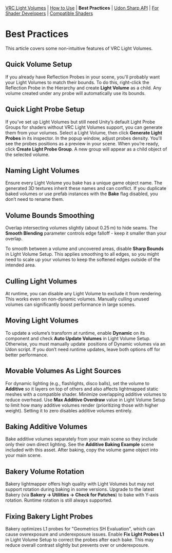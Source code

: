 [VRC Light Volumes](/README.md) | [How to Use](/Documentation/HowToUse.md) | **Best Practices** | [Udon Sharp API](/Documentation/UdonSharpAPI.md) | [For Shader Developers](/Documentation/ForShaderDevelopers.md) | [Compatible Shaders](/Documentation/CompatibleShaders.md)
# Best Practices

This article covers some non-intuitive features of VRC Light Volumes.

## Quick Volume Setup

If you already have Reflection Probes in your scene, you'll probably want your Light Volumes to match their bounds. To do this, right-click the Reflection Probe in the Hierarchy and create **Light Volume** as a child. Any volume created under any probe will automatically use its bounds.

## Quick Light Probe Setup

If you’ve set up Light Volumes but still need Unity’s default Light Probe Groups for shaders without VRC Light Volumes support, you can generate them from your volumes. Select a Light Volume, then click **Generate Light Probes** in its inspector. In the popup window, adjust probes density. You'll see the probes positions as a preview in your scene. When you’re ready, click **Create Light Probe Group**. A new group will appear as a child object of the selected volume.

## Naming Light Volumes

Ensure every Light Volume you bake has a unique game object name. The generated 3D textures inherit these names and can conflict. If you duplicate baked volumes or use prefab instances with the **Bake** flag disabled, you don’t need to rename them.

## Volume Bounds Smoothing

Overlap intersecting volumes slightly (about 0.25 m) to hide seams. The **Smooth Blending** parameter controls edge falloff - keep it smaller than your overlap.

To smooth between a volume and uncovered areas, disable **Sharp Bounds** in Light Volume Setup. This applies smoothing to all edges, so you might need to scale up your volumes to keep the softened edges outside of the intended area.

## Culling Light Volumes

At runtime, you can disable any Light Volume to exclude it from rendering. This works even on non-dynamic volumes. Manually culling unused volumes can significantly boost performance in large scenes.

## Moving Light Volumes

To update a volume’s transform at runtime, enable **Dynamic** on its component and check **Auto Update Volumes** in Light Volume Setup. Otherwise, you must manually update  positions of Dynamic volumes via an Udon script. If you don’t need runtime updates, leave both options off for better performance.

## Movable Volumes As Light Sources

For dynamic lighting (e.g., flashlights, disco balls), set the volume to **Additive** so it layers on top of others and also affects lightmapped static meshes with a compatible shader. Minimize overlapping additive volumes to reduce overhead. Use **Max Additive Overdraw** value in Light Volume Setup to limit how many additive volumes render (prioritizing those with higher weight). Setting it to zero disables additive volumes entirely.

## Baking Additive Volumes

Bake additive volumes separately from your main scene so they include only their own direct lighting. See the **Additive Baking Example** scene included with this asset. After baking, copy the volume game object into your main scene.

## Bakery Volume Rotation

&#x20;Bakery lightmapper offers high quality with Light Volumes but may not support rotation during baking in some versions. Upgrade to the latest Bakery (via **Bakery → Utilities → Check for Patches**) to bake with Y‑axis rotation. Runtime rotation is still always supported.

## Fixing Bakery Light Probes

Bakery optimizes L1 probes for "Geometrics SH Evaluation", which can cause overexposure and underexposure issues. Enable **Fix Light Probes L1** in Light Volume Setup to correct the probes after each bake. This may reduce overall contrast slightly but prevents over or underexposure.
